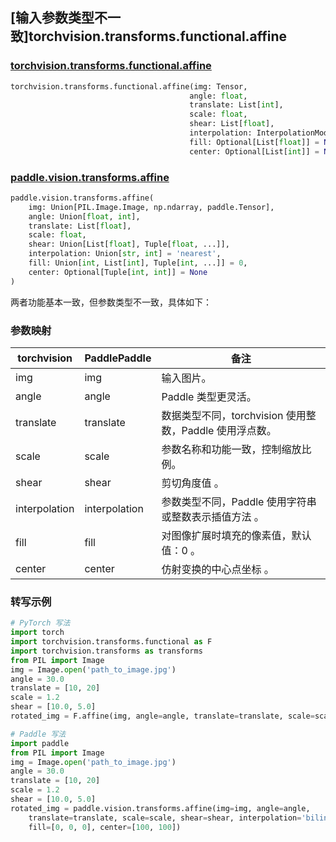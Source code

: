 ## [输入参数类型不一致]torchvision.transforms.functional.affine

### [torchvision.transforms.functional.affine](https://pytorch.org/vision/main/generated/torchvision.transforms.functional.affine.html)

```python
torchvision.transforms.functional.affine(img: Tensor,
                                        angle: float,
                                        translate: List[int],
                                        scale: float,
                                        shear: List[float],
                                        interpolation: InterpolationMode = InterpolationMode.NEAREST,
                                        fill: Optional[List[float]] = None,
                                        center: Optional[List[int]] = None)
```

### [paddle.vision.transforms.affine](https://www.paddlepaddle.org.cn/documentation/docs/zh/develop/api/paddle/vision/transforms/affine_cn.html)

```python
paddle.vision.transforms.affine(
    img: Union[PIL.Image.Image, np.ndarray, paddle.Tensor],
    angle: Union[float, int],
    translate: List[float],
    scale: float,
    shear: Union[List[float], Tuple[float, ...]],
    interpolation: Union[str, int] = 'nearest',
    fill: Union[int, List[int], Tuple[int, ...]] = 0,
    center: Optional[Tuple[int, int]] = None
)

```

两者功能基本一致，但参数类型不一致，具体如下：

### 参数映射

| torchvision | PaddlePaddle | 备注                                                         |
| ----------------------------------------- | -------------------------------- | ------------------------------------------------------------ |
| img                               | img  | 输入图片。 |
| angle                              | angle              | Paddle 类型更灵活。 |
| translate                      | translate           | 数据类型不同，torchvision 使用整数，Paddle 使用浮点数。       |
| scale                              | scale                      | 参数名称和功能一致，控制缩放比例。                             |
| shear                        | shear             | 剪切角度值 。   |
| interpolation   | interpolation        | 参数类型不同，Paddle 使用字符串或整数表示插值方法  。          |
| fill     | fill       | 对图像扩展时填充的像素值，默认值：0 。    |
| center               | center  |  仿射变换的中心点坐标 。    |

### 转写示例

```python
# PyTorch 写法
import torch
import torchvision.transforms.functional as F
import torchvision.transforms as transforms
from PIL import Image
img = Image.open('path_to_image.jpg')
angle = 30.0
translate = [10, 20]
scale = 1.2
shear = [10.0, 5.0]
rotated_img = F.affine(img, angle=angle, translate=translate, scale=scale, shear=shear, interpolation=transforms.InterpolationMode.BILINEAR, fill=[0, 0, 0], center=[100, 100])

# Paddle 写法
import paddle
from PIL import Image
img = Image.open('path_to_image.jpg')
angle = 30.0
translate = [10, 20]
scale = 1.2
shear = [10.0, 5.0]
rotated_img = paddle.vision.transforms.affine(img=img, angle=angle,
    translate=translate, scale=scale, shear=shear, interpolation='bilinear',
    fill=[0, 0, 0], center=[100, 100])

```
